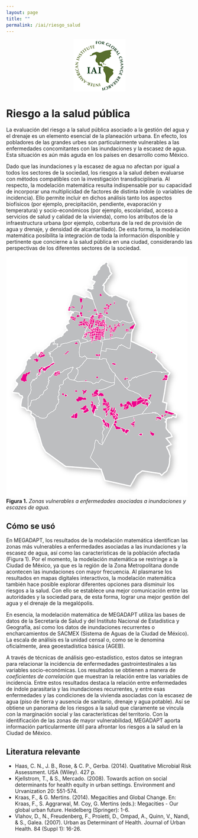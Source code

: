 ```yaml
---
layout: page
title: ""
permalink: /iai/riesgo_salud
---
```


<center><img src="/assets/logo_iai.png" alt="logo iai"></center>

Riesgo a la salud pública
=========================

La evaluación del riesgo a la salud pública asociado a la gestión del agua y el
drenaje es un elemento esencial de la planeación urbana. En efecto, los
pobladores de las grandes urbes son particularmente vulnerables a las
enfermedades concomitantes con las inundaciones y la escasez de agua. Esta
situación es aún más aguda en los países en desarrollo como México.

Dado que las inundaciones y la escasez de agua no afectan por igual a todos los
sectores de la sociedad, los riesgos a la salud deben evaluarse con métodos
compatibles con la investigación transdisciplinaria. Al respecto, la modelación
matemática resulta indispensable por su capacidad de incorporar una
multiplicidad de factores de distinta índole (o variables de incidencia). Ello
permite incluir en dichos análisis tanto los aspectos biofísicos (por ejemplo,
precipitación, pendiente, evaporación y temperatura) y socio-económicos (por
ejemplo, escolaridad, acceso a servicios de salud y calidad de la vivienda),
como los atributos de la infraestructura urbana (por ejemplo, cobertura de la
red de provisión de agua y drenaje, y densidad de alcantarillado). De esta
forma, la modelación matemática posibilita la integración de toda la información
disponible y pertinente que concierne a la salud pública en una ciudad,
considerando las perspectivas de los diferentes sectores de la sociedad.

![mapa_salud](/assets/proyectos_apc/iai_fichas/mapa_riesgo_salud.png)
**Figura 1.** _Zonas vulnerables a enfermedades asociadas a inundaciones y escazes de agua._
<br>

Cómo se usó
-----------

En MEGADAPT, los resultados de la modelación matemática identifican las zonas
más vulnerables a enfermedades asociadas a las inundaciones y la escasez de
agua, así como las características de la población afectada (Figura 1). Por el
momento, la modelación matemática se restringe a la Ciudad de México, ya que es
la región de la Zona Metropolitana donde acontecen las inundaciones con mayor
frecuencia. Al plasmarse los resultados en mapas digitales interactivos, la
modelación matemática también hace posible explorar diferentes opciones para
disminuir los riesgos a la salud. Con ello se establece una mejor comunicación
entre las autoridades y la sociedad para, de esta forma, lograr una mejor
gestión del agua y el drenaje de la megalópolis.

En esencia, la modelación matemática de MEGADAPT utiliza las bases de datos de
la Secretaría de Salud y del Instituto Nacional de Estadística y Geografía, así
como los datos de inundaciones recurrentes o encharcamientos de SACMEX (Sistema
de Aguas de la Ciudad de México). La escala de análisis es la unidad censal o,
como se le denomina oficialmente, área geoestadística básica (AGEB).

A través de técnicas de análisis geo-estadístico, estos datos se integran para
relacionar la incidencia de enfermedades gastrointestinales a las variables
socio-económicas. Los resultados se obtienen a manera de *coeficientes de
correlación* que muestran la relación entre las variables de incidencia. Entre
estos resultados destaca la relación entre enfermedades de índole parasitaria y
las inundaciones recurrentes, y entre esas enfermedades y las condiciones de la
vivienda asociadas con la escasez de agua (piso de tierra y ausencia de
sanitario, drenaje y agua potable). Así se obtiene un panorama de los riesgos a
la salud que claramente se vincula con la marginación social y las
características del territorio. Con la identificación de las zonas de mayor
vulnerabilidad, MEGADAPT aporta información particularmente útil para afrontar
los riesgos a la salud en la Ciudad de México.

Literatura relevante
--------------------

-   Haas, C. N., J. B., Rose, & C. P., Gerba. (2014). Quatitative Microbial Risk
    Assessment. USA (Wiley). 427 p.
-   Kjellstrom, T., & S., Mercado. (2008). Towards action on social determinants
    for health equity in urban settings. Environment and Urvanization 20:
    551-574.
-   Kraas, F., & G. Mertins. (2014). Megacities and Global Change. En: Kraas,
    F., S. Aggrarwal, M. Coy, G. Mertins (eds.): Megacities - Our global urban
    future. Heidelberg (Springer): 1-6.
-   Vlahov, D., N., Freudenberg, F., Proietti, D., Ompad, A., Quinn, V., Nandi,
    & S., Galea. (2007). Urban as Determinant of Health. Journal of Urban
    Health. 84 (Suppl 1): 16-26.
